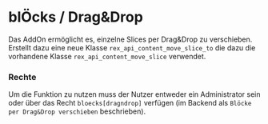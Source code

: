 blÖcks / Drag&Drop
=======================

Das AddOn ermöglicht es, einzelne Slices per Drag&Drop zu verschieben. Erstellt dazu eine neue Klasse
```rex_api_content_move_slice_to``` die dazu die vorhandene Klasse ```rex_api_content_move_slice``` verwendet.

### Rechte
Um die Funktion zu nutzen muss der Nutzer entweder ein Administrator sein oder über das Recht ```bloecks[dragndrop]```
verfügen (im Backend als ```Blöcke per Drag&Drop verschieben``` beschrieben).
